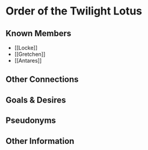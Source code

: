 # Order of the Twilight Lotus
## Known Members
- [[Locke]]
- [[Gretchen]]
- [[Antares]]

## Other Connections

## Goals & Desires

## Pseudonyms

## Other Information